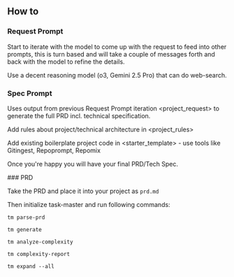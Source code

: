 ## How to 
### Request Prompt 

Start to iterate with the model to come up with the request to feed into other prompts, this is turn based and will take a couple of messages forth and back with the model to refine the details. 

Use a decent reasoning model (o3, Gemini 2.5 Pro) that can do web-search. 


### Spec Prompt 

Uses output from previous Request Prompt iteration <project_request> to generate the full PRD incl. technical specification.

Add rules about project/technical architecture in <project_rules>

Add existing boilerplate project code in <starter_template> - use tools like Gitingest, Repoprompt, Repomix

Once you're happy you will have your final PRD/Tech Spec.


### PRD

Take the PRD and place it into your project as `prd.md`

Then initialize task-master and run following commands: 
```
tm parse-prd
```

```
tm generate
```

```
tm analyze-complexity
```

```
tm complexity-report
```

```
tm expand --all 
```
